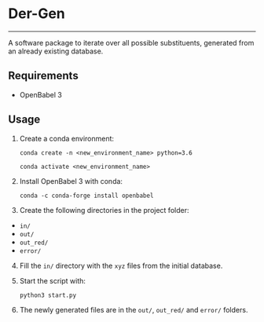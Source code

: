# Der-Gen
---

A software package to iterate over all possible substituents, generated from an already existing database. 

## Requirements
- OpenBabel 3

## Usage

1. Create a conda environment:

    `conda create -n <new_environment_name> python=3.6`
   
   `conda activate <new_environment_name>`
3. Install OpenBabel 3 with conda:

    `conda -c conda-forge install openbabel`
4. Create the following directories in the project folder:
- `in/`
- `out/`
- `out_red/`
- `error/`
4. Fill the `in/` directory with the `xyz` files from the initial database.

5. Start the script with:
    
    `python3 start.py`

6. The newly generated files are in the `out/`, `out_red/` and `error/` folders.